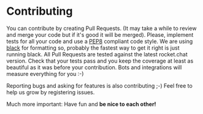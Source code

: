 # Contributing

You can contribute by creating Pull Requests. (It may take a while to review and merge your code but if it's good it will be merged). 
Please, implement tests for all your code and use a [PEP8](https://www.python.org/dev/peps/pep-0008/) compliant code style.
We are using [black](https://github.com/psf/black) for formatting so, probably the fastest way to get it right is just running black.
All Pull Requests are tested against the latest rocket.chat version. Check that your tests pass and you keep the coverage at least as beautiful as it was before your contribution.
Bots and integrations will measure everything for you :-)

Reporting bugs and asking for features is also contributing ;-) Feel free to help us grow by registering issues.

Much more important: Have fun and **be nice to each other!**
